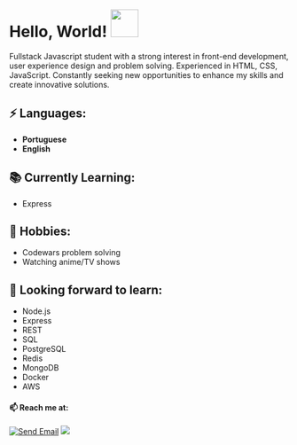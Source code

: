 # Hello, World! <img src="https://media.giphy.com/media/mGcNjsfWAjY5AEZNw6/giphy.gif" width="50">

Fullstack Javascript student with a strong interest in front-end development, user experience design and problem solving.
Experienced in HTML, CSS, JavaScript.
Constantly seeking new opportunities to enhance my skills and create innovative solutions.

## ⚡ Languages:
-  **Portuguese**
-   **English**

## 📚 Currently Learning:
- Express

## 📅 Hobbies:
- Codewars problem solving
- Watching anime/TV shows

## 🌱 Looking forward to learn:
- Node.js
- Express
- REST
- SQL
- PostgreSQL
- Redis
- MongoDB
- Docker
- AWS

#### 📫 Reach me at:

[![Send Email](https://img.shields.io/badge/Gmail-D14836?style=for-the-badge&logo=gmail&logoColor=white)](mailto:andreymudri@gmail.com)
 <a href="https://www.instagram.com/andreymudri/"><img src="https://img.shields.io/badge/instagram-%23dc2743.svg?&style=for-the-badge&logo=instagram&logoColor=white" /></a>

